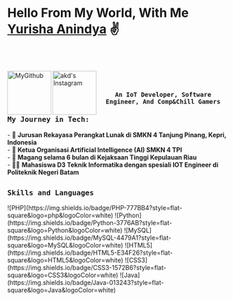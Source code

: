 # Hello From My World, With Me [Yurisha Anindya](https://github.com/RyshaNidya) ✌️
<br><br>

<a href="https://github.com/RyshaNidya">
  <img align="left" alt="MyGithub" width="100px" src="https://img.shields.io/badge/Github-181717?style=for-the-badge&logo=Github&logoColor=white" />
</a>
<a href="https://www.instagram.com/ryshhnidya?igsh=MWZ5cnZpbXp0czEzNw==">
  <img align="left" alt="akd's Instagram" width="100px" src="https://img.shields.io/badge/Instagram-E4405F?style=for-the-badge&logo=instagram&logoColor=white" />
</a><br>

## <p align="center"><h4 align="center"><samp> An IoT Developer, Software Engineer, And Comp&Chill Gamers </samp></h4></p>

<div>
<h3><b><samp>My Journey in Tech:</samp></b></h3>
- 🏫 <b>Jurusan Rekayasa Perangkat Lunak di SMKN 4 Tanjung Pinang, Kepri, Indonesia</b><br>
- 👩 <b>Ketua Organisasi Artificial Intelligence (AI) SMKN 4 TPI</b><br>
- 🏢 <b>Magang selama 6 bulan di Kejaksaan Tinggi Kepulauan Riau</b><br>
- 👩‍🎓 <b>Mahasiswa D3 Teknik Informatika dengan spesiali IOT Engineer di Politeknik Negeri Batam</b><br>
</div>

##
<h3><b><samp>Skills and Languages</samp></b></h3>
![PHP](https://img.shields.io/badge/PHP-777BB4?style=flat-square&logo=php&logoColor=white) 
![Python](https://img.shields.io/badge/Python-3776AB?style=flat-square&logo=Python&logoColor=white)
![MySQL](https://img.shields.io/badge/MySQL-4479A1?style=flat-square&logo=MySQL&logoColor=white)
![HTML5](https://img.shields.io/badge/HTML5-E34F26?style=flat-square&logo=HTML5&logoColor=white)
![CSS3](https://img.shields.io/badge/CSS3-1572B6?style=flat-square&logo=CSS3&logoColor=white)
![Java](https://img.shields.io/badge/Java-013243?style=flat-square&logo=Java&logoColor=white)
